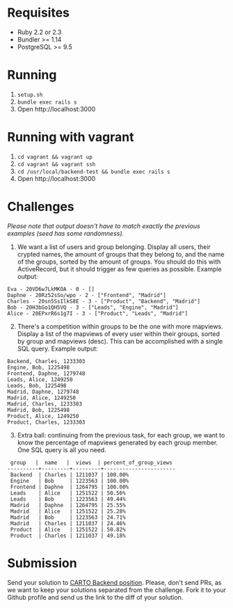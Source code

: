 # Requisites

- Ruby 2.2 or 2.3
- Bundler >= 1.14
- PostgreSQL >= 9.5

# Running

1. `setup.sh`
2. `bundle exec rails s`
3.  Open http://localhost:3000

# Running with vagrant

1. `cd vagrant && vagrant up`
2. `cd vagrant && vagrant ssh`
2. `cd /usr/local/backend-test && bundle exec rails s`
3.  Open http://localhost:3000

# Challenges

_Please note that output doesn't have to match exactly the previous examples (seed has some randomness)._

1. We want a list of users and group belonging. Display all users, their crypted names, the amount of groups that they belong to, and the name of the groups, sorted by the amount of groups. You should do this with ActiveRecord, but it should trigger as few queries as possible. Example output:

```
Eva - 20VD6w7LkMKOA - 0 - []
Daphne - 20Rz52sSo/wpo - 2 - ["Frontend", "Madrid"]
Charles - 20sn5SsIlkS8E - 3 - ["Product", "Backend", "Madrid"]
Bob - 20H3bGo1QH5VQ - 3 - ["Leads", "Engine", "Madrid"]
Alice - 20EPxrR6s1g7I - 3 - ["Product", "Leads", "Madrid"]
```

2. There's a competition within groups to be the one with more mapviews. Display a list of the mapviews of every user within their groups, sorted by group and mapviews (desc). This can be accomplished with a single SQL query. Example output:

```
Backend, Charles, 1233303
Engine, Bob, 1225498
Frontend, Daphne, 1279748
Leads, Alice, 1249250
Leads, Bob, 1225498
Madrid, Daphne, 1279748
Madrid, Alice, 1249250
Madrid, Charles, 1233303
Madrid, Bob, 1225498
Product, Alice, 1249250
Product, Charles, 1233303
```

3. Extra ball: continuing from the previous task, for each group, we want to know the percentage of mapviews generated by each group member. One SQL query is all you need.

```
 group   |  name   |  views  | percent_of_group_views
----------+---------+---------+-----------------------
 Backend  | Charles | 1211037 | 100.00% 
 Engine   | Bob     | 1223563 | 100.00%
 Frontend | Daphne  | 1264795 | 100.00%
 Leads    | Alice   | 1251522 | 50.56%
 Leads    | Bob     | 1223563 | 49.44%
 Madrid   | Daphne  | 1264795 | 25.55%
 Madrid   | Alice   | 1251522 | 25.28%
 Madrid   | Bob     | 1223563 | 24.71%
 Madrid   | Charles | 1211037 | 24.46%
 Product  | Alice   | 1251522 | 50.82%
 Product  | Charles | 1211037 | 49.18%
 ```

# Submission

Send your solution to [CARTO Backend position](https://boards.greenhouse.io/cartodb/jobs/726194#.WT6AaRPyjUI). Please, don't send PRs, as we want to keep your solutions separated from the challenge. Fork it to your Github profile and send us the link to the diff of your solution.

